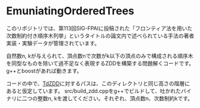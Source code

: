 # EmuniatingOrderedTrees 
このリポジトリでは、第113回SIG-FPAIに投稿された「フロンティア法を用いた次数制約付き順序木列挙」というタイトルの論文内で述べられている手法の著者実装・実験データが管理されています。

自然数n, kが与えられて、頂点数nで次数がk以下の頂点のみで構成される順序木を同型なものを除いて過不足なく表現するZDDを構築する問題解くコードです。
g++とboostがあれば動きます。

コードの中で、[TdZDD](https://github.com/kunisura/TdZdd)に対するパスは、このディレクトリと同じ高さの階層にあると仮定しています。
src/build_zdd.cppをg++でビルドして、吐かれたバイナリに二つの整数n, kを渡してください。それぞれ、頂点数n、次数制約kです。

